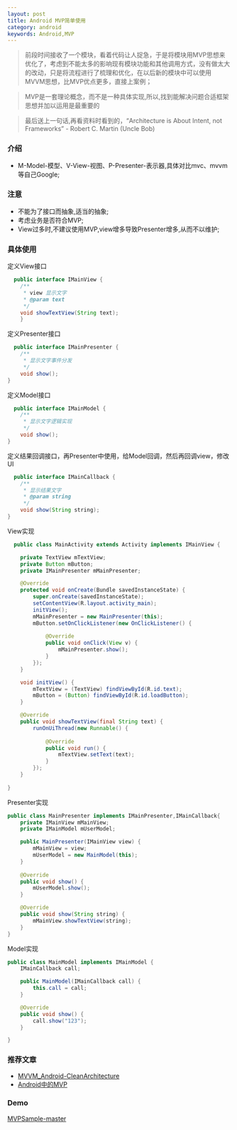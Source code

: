 ```yaml
---
layout: post
title: Android MVP简单使用
category: android
keywords: Android,MVP
---
```


> 前段时间接收了一个模块，看着代码让人捉急，于是将模块用MVP思想来优化了，考虑到不能太多的影响现有模块功能和其他调用方式，没有做太大的改动，只是将流程进行了梳理和优化，在以后新的模块中可以使用MVVM思想，比MVP优点更多，直接上案例； 

> MVP是一套理论概念，而不是一种具体实现,所以,找到能解决问题合适框架思想并加以运用是最重要的

> 最后送上一句话,再看资料时看到的，“Architecture is About Intent, not Frameworks” - Robert C. Martin (Uncle Bob)

### 介绍

* M-Model-模型、V-View-视图、P-Presenter-表示器,具体对比mvc、mvvm等自己Google;

### 注意

* 不能为了接口而抽象,适当的抽象;
* 考虑业务是否符合MVP;
* View过多时,不建议使用MVP,view增多导致Presenter增多,从而不以维护; 

### 具体使用

定义View接口

```java
  public interface IMainView {
    /**
     * view 显示文字
     * @param text
     */
    void showTextView(String text);
    }
```

定义Presenter接口

```java
  public interface IMainPresenter {
    /**
     * 显示文字事件分发
     */
    void show();
}
```

定义Model接口

```java
  public interface IMainModel {
    /**
     * 显示文字逻辑实现
     */
    void show();
}
```

定义结果回调接口，再Presenter中使用，给Model回调，然后再回调view，修改UI

```java
  public interface IMainCallback {
    /**
     * 显示结果文字 
     * @param string
     */
    void show(String string);
}
```

View实现

```java
  public class MainActivity extends Activity implements IMainView {

    private TextView mTextView;
    private Button mButton;
    private IMainPresenter mMainPresenter;

    @Override
    protected void onCreate(Bundle savedInstanceState) {
        super.onCreate(savedInstanceState);
        setContentView(R.layout.activity_main);
        initView();
        mMainPresenter = new MainPresenter(this);
        mButton.setOnClickListener(new OnClickListener() {
            
            @Override
            public void onClick(View v) {
                mMainPresenter.show();
            }
        });
    }

    void initView() {
        mTextView = (TextView) findViewById(R.id.text);
        mButton = (Button) findViewById(R.id.loadButton);
    }

    @Override
    public void showTextView(final String text) {
        runOnUiThread(new Runnable() {
            
            @Override
            public void run() {
                mTextView.setText(text);
            }
        });
    }
    
}
```

Presenter实现

```java
public class MainPresenter implements IMainPresenter,IMainCallback{
    private IMainView mMainView;
    private IMainModel mUserModel;

    public MainPresenter(IMainView view) {
        mMainView = view;
        mUserModel = new MainModel(this);
    }
    
    @Override
    public void show() {
        mUserModel.show();
    }

    @Override
    public void show(String string) {
        mMainView.showTextView(string);
    }
}
```

Model实现

```java
public class MainModel implements IMainModel {
    IMainCallback call;

    public MainModel(IMainCallback call) {
        this.call = call;
    }

    @Override
    public void show() {
        call.show("123");
    }

}    
```

### 推荐文章

* [MVVM_Android-CleanArchitecture](http://rocko.xyz/2015/11/07/MVVM_Android-CleanArchitecture/)
* [Android中的MVP](http://rocko.xyz/2015/02/06/Android%E4%B8%AD%E7%9A%84MVP/)

### Demo

[MVPSample-master](https://github.com/whiskeyfei/WFAndroidDemo/tree/master/MVPSample-master)

